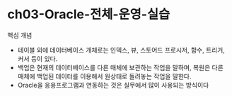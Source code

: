 # ch03-Oracle-전체-운영-실습
핵심 개념  
- 테이블 외에 데이터베이스 개체로는 인덱스, 뷰, 스토어드 프로시저, 함수, 트리거, 커서 등이 있다.
- 백업은 현재의 데이터베이스를 다른 매체에 보관하는 작업을 말하며, 복원은 다른 매체에 백업된 데이터를 이용해서 원상태로 돌려놓는 작업을 말한다.
- Oracle을 응용프로그램과 연동하는 것은 실무에서 많이 사용되는 방식이다

